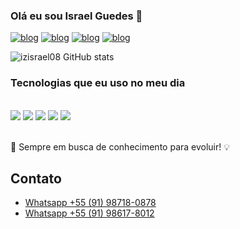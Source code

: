 ### Olá eu sou Israel Guedes 👋
[![blog](https://img.shields.io/badge/LinkedIn-0077B5?style=for-the-badge&logo=linkedin&logoColor=white)](https://www.linkedin.com/in/israel-guedes-4849232b5?utm_source=share&utm_campaign=share_via&utm_content=profile&utm_medium=android_app)
[![blog](https://img.shields.io/badge/TikTok-000000?style=for-the-badge&logo=tiktok&logoColor=white)](https://www.tiktok.com/@iz_israel08?_t=8kMNWRWxsKE&_r=1)
[![blog](https://img.shields.io/badge/YouTube-FF0000?style=for-the-badge&logo=youtube&logoColor=white)](https://youtube.com/@Analise_Geek?si=RcjFxf6UXAwwciHv)
[![blog](https://img.shields.io/badge/Instagram-E4405F?style=for-the-badge&logo=instagram&logoColor=white)](https://www.instagram.com/iz_israel08?igsh=M2J3azRra2F6aW9r)

![izisrael08 GitHub stats](https://github-readme-stats.vercel.app/api?username=izisrael08&show_icons=true&theme=dracula)

### Tecnologias que eu uso no meu dia

<div style="display: inline_block"><br/>

<img aline="center" alto="html5" src="https://img.shields.io/badge/HTML5-E34F26?style=for-the-badge&logo=html5&logoColor=white" >
<img aline="center" alto="css" src="https://img.shields.io/badge/CSS3-1572B6?style=for-the-badge&logo=css3&logoColor=white" >
<img aline="center" alto="javascript" src="https://img.shields.io/badge/JavaScript-F7DF1E?style=for-the-badge&logo=javascript&logoColor=black">
<img aline="center" alto="node.js" src="https://img.shields.io/badge/Node.js-43853D?style=for-the-badge&logo=node.js&logoColor=white">
<img aline="center" alto="react" src="https://img.shields.io/badge/React-20232A?style=for-the-badge&logo=react&logoColor=61DAFB">

</div><br/>

🚀 Sempre em busca de conhecimento para evoluir! 💡

## Contato
- [Whatsapp +55 (91) 98718-0878](https://wa.me/qr/DIIBFC4SPEZIE1)<br/>
- [Whatsapp +55 (91) 98617-8012](link)<br/>
